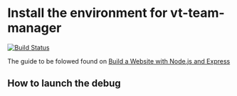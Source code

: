 
# Install the environment for vt-team-manager
[![Build Status](https://travis-ci.org/tinel-c/vt-team-manager.svg?branch=master)](https://travis-ci.org/tinel-c/vt-team-manager)

The guide to be folowed found on [Build a Website with Node.js and Express](https://auth0.com/blog/create-a-simple-and-stylish-node-express-app/)

## How to launch the debug

<script type="text/ccp">
    npm run dev
    npm run ui
</script>